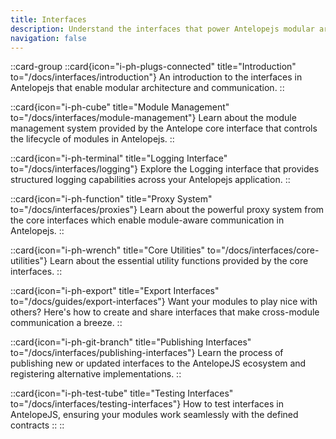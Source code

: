 ```yaml
---
title: Interfaces
description: Understand the interfaces that power Antelopejs modular architecture, providing communication and interoperability between modules.
navigation: false
---
```


::card-group
::card{icon="i-ph-plugs-connected" title="Introduction" to="/docs/interfaces/introduction"}
An introduction to the interfaces in Antelopejs that enable modular architecture and communication.
::

::card{icon="i-ph-cube" title="Module Management" to="/docs/interfaces/module-management"}
Learn about the module management system provided by the Antelope core interface that controls the lifecycle of modules in Antelopejs.
::

::card{icon="i-ph-terminal" title="Logging Interface" to="/docs/interfaces/logging"}
Explore the Logging interface that provides structured logging capabilities across your Antelopejs application.
::

::card{icon="i-ph-function" title="Proxy System" to="/docs/interfaces/proxies"}
Learn about the powerful proxy system from the core interfaces which enable module-aware communication in Antelopejs.
::

::card{icon="i-ph-wrench" title="Core Utilities" to="/docs/interfaces/core-utilities"}
Learn about the essential utility functions provided by the core interfaces.
::

::card{icon="i-ph-export" title="Export Interfaces" to="/docs/guides/export-interfaces"}
Want your modules to play nice with others? Here's how to create and share interfaces that make cross-module communication a breeze.
::

::card{icon="i-ph-git-branch" title="Publishing Interfaces" to="/docs/interfaces/publishing-interfaces"}
Learn the process of publishing new or updated interfaces to the AntelopeJS ecosystem and registering alternative implementations.
::

::card{icon="i-ph-test-tube" title="Testing Interfaces" to="/docs/interfaces/testing-interfaces"}
How to test interfaces in AntelopeJS, ensuring your modules work seamlessly with the defined contracts
::
::

